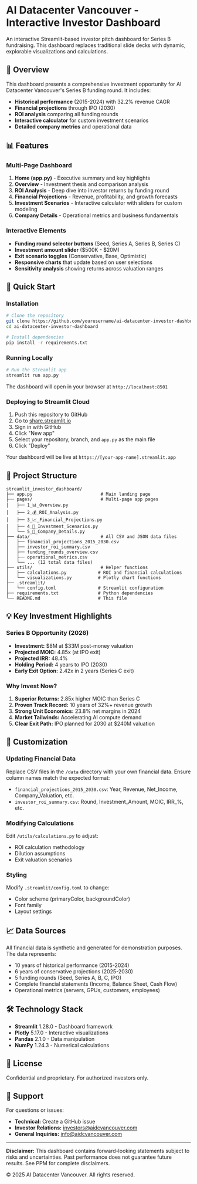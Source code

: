 # AI Datacenter Vancouver - Interactive Investor Dashboard

An interactive Streamlit-based investor pitch dashboard for Series B fundraising. This dashboard replaces traditional slide decks with dynamic, explorable visualizations and calculations.

## 🎯 Overview

This dashboard presents a comprehensive investment opportunity for AI Datacenter Vancouver's Series B funding round. It includes:

- **Historical performance** (2015-2024) with 32.2% revenue CAGR
- **Financial projections** through IPO (2030)
- **ROI analysis** comparing all funding rounds
- **Interactive calculator** for custom investment scenarios
- **Detailed company metrics** and operational data

## 📊 Features

### Multi-Page Dashboard

1. **Home (app.py)** - Executive summary and key highlights
2. **Overview** - Investment thesis and comparison analysis
3. **ROI Analysis** - Deep dive into investor returns by funding round
4. **Financial Projections** - Revenue, profitability, and growth forecasts
5. **Investment Scenarios** - Interactive calculator with sliders for custom modeling
6. **Company Details** - Operational metrics and business fundamentals

### Interactive Elements

- **Funding round selector buttons** (Seed, Series A, Series B, Series C)
- **Investment amount slider** ($500K - $20M)
- **Exit scenario toggles** (Conservative, Base, Optimistic)
- **Responsive charts** that update based on user selections
- **Sensitivity analysis** showing returns across valuation ranges

## 🚀 Quick Start

### Installation

```bash
# Clone the repository
git clone https://github.com/yourusername/ai-datacenter-investor-dashboard.git
cd ai-datacenter-investor-dashboard

# Install dependencies
pip install -r requirements.txt
```

### Running Locally

```bash
# Run the Streamlit app
streamlit run app.py
```

The dashboard will open in your browser at `http://localhost:8501`

### Deploying to Streamlit Cloud

1. Push this repository to GitHub
2. Go to [share.streamlit.io](https://share.streamlit.io)
3. Sign in with GitHub
4. Click "New app"
5. Select your repository, branch, and `app.py` as the main file
6. Click "Deploy"

Your dashboard will be live at `https://[your-app-name].streamlit.app`

## 📁 Project Structure

```
streamlit_investor_dashboard/
├── app.py                          # Main landing page
├── pages/                          # Multi-page app pages
│   ├── 1_📊_Overview.py
│   ├── 2_💰_ROI_Analysis.py
│   ├── 3_📈_Financial_Projections.py
│   ├── 4_🎯_Investment_Scenarios.py
│   └── 5_📑_Company_Details.py
├── data/                           # All CSV and JSON data files
│   ├── financial_projections_2015_2030.csv
│   ├── investor_roi_summary.csv
│   ├── funding_rounds_overview.csv
│   ├── operational_metrics.csv
│   └── ... (12 total data files)
├── utils/                          # Helper functions
│   ├── calculations.py            # ROI and financial calculations
│   └── visualizations.py          # Plotly chart functions
├── .streamlit/
│   └── config.toml                # Streamlit configuration
├── requirements.txt               # Python dependencies
└── README.md                      # This file
```

## 💡 Key Investment Highlights

### Series B Opportunity (2026)

- **Investment:** $8M at $33M post-money valuation
- **Projected MOIC:** 4.85x (at IPO exit)
- **Projected IRR:** 48.4%
- **Holding Period:** 4 years to IPO (2030)
- **Early Exit Option:** 2.42x in 2 years (Series C exit)

### Why Invest Now?

1. **Superior Returns:** 2.85x higher MOIC than Series C
2. **Proven Track Record:** 10 years of 32%+ revenue growth
3. **Strong Unit Economics:** 23.8% net margins in 2024
4. **Market Tailwinds:** Accelerating AI compute demand
5. **Clear Exit Path:** IPO planned for 2030 at $240M valuation

## 🔧 Customization

### Updating Financial Data

Replace CSV files in the `/data` directory with your own financial data. Ensure column names match the expected format:

- `financial_projections_2015_2030.csv`: Year, Revenue, Net_Income, Company_Valuation, etc.
- `investor_roi_summary.csv`: Round, Investment_Amount, MOIC, IRR_%, etc.

### Modifying Calculations

Edit `/utils/calculations.py` to adjust:
- ROI calculation methodology
- Dilution assumptions
- Exit valuation scenarios

### Styling

Modify `.streamlit/config.toml` to change:
- Color scheme (primaryColor, backgroundColor)
- Font family
- Layout settings

## 📈 Data Sources

All financial data is synthetic and generated for demonstration purposes. The data represents:

- 10 years of historical performance (2015-2024)
- 6 years of conservative projections (2025-2030)
- 5 funding rounds (Seed, Series A, B, C, IPO)
- Complete financial statements (Income, Balance Sheet, Cash Flow)
- Operational metrics (servers, GPUs, customers, employees)

## 🛠️ Technology Stack

- **Streamlit** 1.28.0 - Dashboard framework
- **Plotly** 5.17.0 - Interactive visualizations
- **Pandas** 2.1.0 - Data manipulation
- **NumPy** 1.24.3 - Numerical calculations

## 📝 License

Confidential and proprietary. For authorized investors only.

## 🤝 Support

For questions or issues:
- **Technical:** Create a GitHub issue
- **Investor Relations:** investors@aidcvancouver.com
- **General Inquiries:** info@aidcvancouver.com

---

**Disclaimer:** This dashboard contains forward-looking statements subject to risks and uncertainties. 
Past performance does not guarantee future results. See PPM for complete disclaimers.

© 2025 AI Datacenter Vancouver. All rights reserved.
